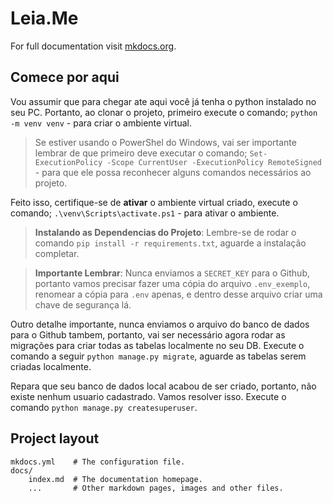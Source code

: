 # Leia.Me

For full documentation visit [mkdocs.org](https://www.mkdocs.org).

## Comece por aqui

Vou assumir que para chegar ate aqui você já tenha o python instalado no seu PC. Portanto, ao clonar o projeto, primeiro execute o comando; `python -m venv venv` - para criar o ambiente virtual.

> Se estiver usando o PowerShel do Windows, vai ser importante lembrar de que primeiro deve executar o comando; `Set-ExecutionPolicy -Scope CurrentUser -ExecutionPolicy RemoteSigned` - para que ele possa reconhecer alguns comandos necessários ao projeto.

Feito isso, certifique-se de **ativar** o ambiente virtual criado, execute o comando; `.\venv\Scripts\activate.ps1` - para ativar o ambiente.

> **Instalando as Dependencias do Projeto**: Lembre-se de rodar o comando `pip install -r requirements.txt`, aguarde a instalação completar. 

> **Importante Lembrar**: Nunca enviamos a `SECRET_KEY` para o Github, portanto vamos precisar fazer uma cópia do arquivo `.env_exemplo`, renomear a cópia para `.env` apenas, e dentro desse arquivo criar uma chave de segurança lá.

Outro detalhe importante, nunca enviamos o arquivo do banco de dados para o Github tambem, portanto, vai ser necessário agora rodar as migrações para criar todas as tabelas localmente no seu DB. Execute o comando a seguir `python manage.py migrate`, aguarde as tabelas serem criadas localmente.

Repara que seu banco de dados local acabou de ser criado, portanto, não existe nenhum usuario cadastrado. Vamos resolver isso. Execute o comando `python manage.py createsuperuser`. 

## Project layout

    mkdocs.yml    # The configuration file.
    docs/
        index.md  # The documentation homepage.
        ...       # Other markdown pages, images and other files.
